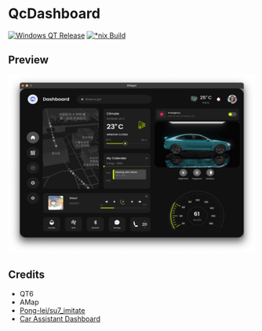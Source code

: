 # QcDashboard

[![Windows QT Release](https://github.com/TennousuAthena/qcDrive/actions/workflows/qt-windows.yml/badge.svg)](https://github.com/TennousuAthena/qcDrive/actions/workflows/qt-windows.yml)
[![*nix Build](https://github.com/TennousuAthena/qcDrive/actions/workflows/qt-build.yml/badge.svg)](https://github.com/TennousuAthena/qcDrive/actions/workflows/qt-build.yml)

## Preview

![](assets/preview.png)

## Credits
- QT6
- AMap
- [Pong-lei/su7_imitate](https://github.com/Pong-lei/su7_imitate)
- [Car Assistant Dashboard](https://www.figma.com/community/file/1154325384365205487/car-assistant-dashboard?searchSessionId=lyq1t5pb-ruqwdle7ng)